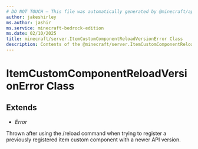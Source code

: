 ```yaml
---
# DO NOT TOUCH — This file was automatically generated by @minecraft/api-docs-generator, to report problems file an issue at https://github.com/Mojang/minecraft-scripting-libraries
author: jakeshirley
ms.author: jashir
ms.service: minecraft-bedrock-edition
ms.date: 02/10/2025
title: minecraft/server.ItemCustomComponentReloadVersionError Class
description: Contents of the @minecraft/server.ItemCustomComponentReloadVersionError class.
---
```

# ItemCustomComponentReloadVersionError Class

## Extends
- *Error*

Thrown after using the /reload command when trying to register a previously registered item custom component with a newer API version.
